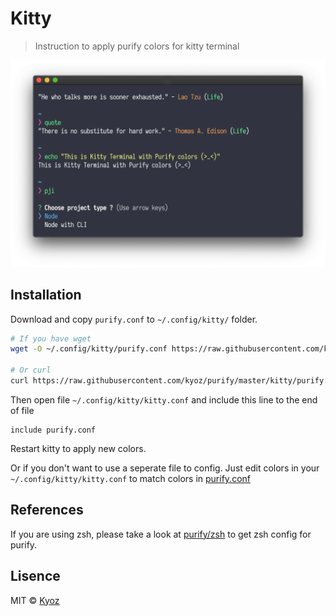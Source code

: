 # Kitty
> Instruction to apply purify colors for kitty terminal

<p align="center">
  <img src="../demo/kitty.png" width="900px">
</p>

## Installation

Download and copy `purify.conf` to `~/.config/kitty/` folder.

```sh
# If you have wget
wget -O ~/.config/kitty/purify.conf https://raw.githubusercontent.com/kyoz/purify/master/kitty/purify.conf

# Or curl
curl https://raw.githubusercontent.com/kyoz/purify/master/kitty/purify.conf -o ~/.config/kitty/purify.conf 
```

Then open file `~/.config/kitty/kitty.conf` and include this line to the end of file

```
include purify.conf
```

Restart kitty to apply new colors.

Or if you don't want to use a seperate file to config. Just edit colors in your `~/.config/kitty/kitty.conf` to match colors in [purify.conf](./purify.conf)

## References

If you are using zsh, please take a look at [purify/zsh](https://github.com/kyoz/purify/tree/master/zsh) to get zsh config for purify.

## Lisence
MIT © [Kyoz](mailto:banminkyoz@gmail.com)
